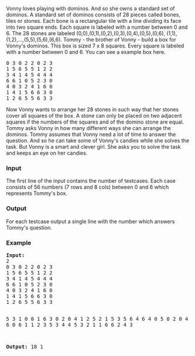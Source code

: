 <p>Vonny loves playing with dominos. And so she owns a standard set of dominos. A standard set of dominos consists of 28 pieces called bones, tiles or stones. Each bone is a rectangular tile with a line dividing its face into two square ends. Each square is labeled with a number between 0 and 6. The 28 stones are labeled (0,0),(0,1),(0,2),(0,3),(0,4),(0,5),(0,6), (1,1),(1,2),...,(5,5),(5,6),(6,6).  Tommy - the brother of Vonny - build a box for Vonny's dominos. This box is sized 7 x 8 squares. Every square is labeled with a number between 0 and 6. You can see a example box here.</p>
<pre>0 3 0 2 2 0 2 3 
1 5 6 5 5 1 2 2 
3 4 1 4 5 4 4 4 
6 6 1 0 5 2 3 0 
4 0 3 2 4 1 6 0 
1 4 1 5 6 6 3 0 
1 2 6 5 5 6 3 3 
</pre>
<p>Now Vonny wants to arrange her 28 stones in such way that her stones cover all squares of the box. A stone can only be placed on two adjacent squares if the numbers of the squares and of the domino stone are equal. Tommy asks Vonny in how many different ways she can arrange the dominos. Tommy assumes that Vonny need a lot of time to answer the question. And so he can take some of Vonny's candies while  she solves the task.  But Vonny is a smart and clever girl. She asks you to solve the task and keeps an eye on her candies.</p>
<h3>Input</h3>
<p>The first line of the input contains the number of testcases. Each case consists of 56 numbers (7 rows and 8 cols) between 0 and 6 which represents Tommy's box.</p>
<h3>Output</h3>
<p>For each testcase output a single line with the number which answers Tommy's question.</p>
<h3>Example</h3>
<pre><strong>Input:</strong>
2
0 3 0 2 2 0 2 3 
1 5 6 5 5 1 2 2 
3 4 1 4 5 4 4 4 
6 6 1 0 5 2 3 0 
4 0 3 2 4 1 6 0 
1 4 1 5 6 6 3 0 
1 2 6 5 5 6 3 3 

5 3 1 0 0 1 6 3 
0 2 0 4 1 2 5 2 
1 5 3 5 6 4 6 4 
0 5 0 2 0 4 6 2 
4 5 3 6 0 6 1 1 
2 3 5 3 4 4 5 3 
2 1 1 6 6 2 4 3 

<strong>Output:</strong>
18
1
</pre>